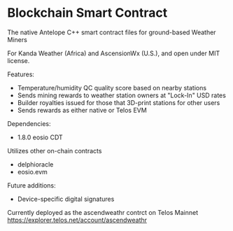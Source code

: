 # Blockchain Smart Contract
The native Antelope C++ smart contract files for ground-based Weather Miners

For Kanda Weather (Africa) and AscensionWx (U.S.), and open under MIT license.

Features:
- Temperature/humidity QC quality score based on nearby stations
- Sends mining rewards to weather station owners at "Lock-In" USD rates
- Builder royalties issued for those that 3D-print stations for other users
- Sends rewards as either native or Telos EVM

Dependencies:
- 1.8.0 eosio CDT

Utilizes other on-chain contracts
- delphioracle
- eosio.evm 

Future additions:
- Device-specific digital signatures

Currently deployed as the ascendweathr contrct on Telos Mainnet
https://explorer.telos.net/account/ascendweathr
